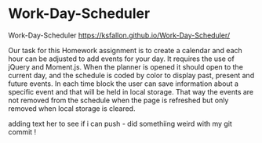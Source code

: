 # Work-Day-Scheduler
Work-Day-Scheduler
https://ksfallon.github.io/Work-Day-Scheduler/

Our task for this Homework assignment is to create a calendar and each hour can be adjusted to add events for your day. It requires the use of jQuery and Moment.js.
When the planner is opened it should open to the current day, and the schedule is coded by color to display past, present and future events. In each time block the user can save information about a specific event and that will be held in local storage. That way the events are not removed from the schedule when the page is refreshed but only removed when local storage is cleared.

adding text her to see if i can push - did somethiing weird with my git commit !